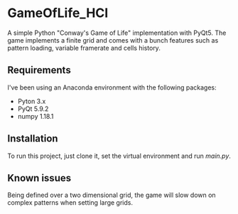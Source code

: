 # GameOfLife_HCI
A simple Python "Conway's Game of Life" implementation with PyQt5.
The game implements a finite grid and comes with a bunch features such as pattern loading, variable framerate and cells history.

## Requirements
I've been using an Anaconda environment with the following packages:
- Pyton 3.x
- PyQt 5.9.2
- numpy 1.18.1

## Installation
To run this project, just clone it, set the virtual environment and run _main.py_.

## Known issues
Being defined over a two dimensional grid, the game will slow down on complex patterns when setting large grids.
